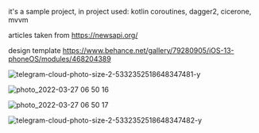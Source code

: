 it's a sample project, in project used: kotlin coroutines, dagger2, cicerone, mvvm

articles taken from https://newsapi.org/

design template https://www.behance.net/gallery/79280905/iOS-13-phoneOS/modules/468204389


![telegram-cloud-photo-size-2-5332352518648347481-y](https://user-images.githubusercontent.com/11418702/160285834-c0821994-9c77-452b-9a84-9346883f4009.jpg)

![photo_2022-03-27 06 50 16](https://user-images.githubusercontent.com/11418702/160263193-a9f3b3cd-5977-49d0-b9ef-bc3d318e2250.jpeg)

![photo_2022-03-27 06 50 17](https://user-images.githubusercontent.com/11418702/160263191-02528296-99e7-4c0d-bed6-9ee2eeb95dc7.jpeg)

![telegram-cloud-photo-size-2-5332352518648347482-y](https://user-images.githubusercontent.com/11418702/160285843-696f5b6a-2529-4e8f-bdf9-b0267f653d72.jpg)

